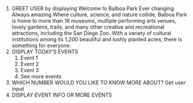 1. GREET USER by displaying
    Welcome to Balboa Park
    Ever changing. Always amazing.Where culture, science, and nature collide, Balboa Park is home to more than 16 museums, multiple performing arts venues, lovely gardens, trails, and many other creative and recreational attractions, including the San Diego Zoo. With a variety of cultural institutions among its 1,200 beautiful and lushly planted acres, there is something for everyone.
2. DISPLAY TODAY’S EVENTS
    1. Event 1
    2. Event 2
    3. Event 3
    4. See more events
3. WHICH NUMBER WOULD YOU LIKE TO KNOW MORE ABOUT?
    Get user input
4. DISPLAY EVENT INFO OR MORE EVENTS
